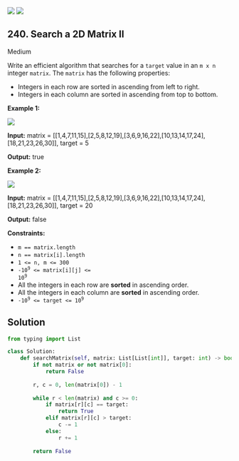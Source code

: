 [![](https://img.shields.io/github/stars/LeetCode-in-Python/LeetCode-in-Python?label=Stars&style=flat-square)](https://github.com/LeetCode-in-Python/LeetCode-in-Python)
[![](https://img.shields.io/github/forks/LeetCode-in-Python/LeetCode-in-Python?label=Fork%20me%20on%20GitHub%20&style=flat-square)](https://github.com/LeetCode-in-Python/LeetCode-in-Python/fork)

## 240\. Search a 2D Matrix II

Medium

Write an efficient algorithm that searches for a `target` value in an `m x n` integer `matrix`. The `matrix` has the following properties:

*   Integers in each row are sorted in ascending from left to right.
*   Integers in each column are sorted in ascending from top to bottom.

**Example 1:**

![](https://assets.leetcode.com/uploads/2020/11/24/searchgrid2.jpg)

**Input:** matrix = \[\[1,4,7,11,15],[2,5,8,12,19],[3,6,9,16,22],[10,13,14,17,24],[18,21,23,26,30]], target = 5

**Output:** true 

**Example 2:**

![](https://assets.leetcode.com/uploads/2020/11/24/searchgrid.jpg)

**Input:** matrix = \[\[1,4,7,11,15],[2,5,8,12,19],[3,6,9,16,22],[10,13,14,17,24],[18,21,23,26,30]], target = 20

**Output:** false 

**Constraints:**

*   `m == matrix.length`
*   `n == matrix[i].length`
*   `1 <= n, m <= 300`
*   <code>-10<sup>9</sup> <= matrix[i][j] <= 10<sup>9</sup></code>
*   All the integers in each row are **sorted** in ascending order.
*   All the integers in each column are **sorted** in ascending order.
*   <code>-10<sup>9</sup> <= target <= 10<sup>9</sup></code>

## Solution

```python
from typing import List

class Solution:
    def searchMatrix(self, matrix: List[List[int]], target: int) -> bool:
        if not matrix or not matrix[0]:
            return False
        
        r, c = 0, len(matrix[0]) - 1
        
        while r < len(matrix) and c >= 0:
            if matrix[r][c] == target:
                return True
            elif matrix[r][c] > target:
                c -= 1
            else:
                r += 1
        
        return False
```